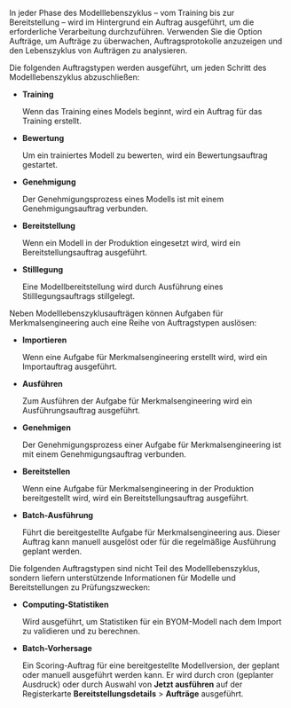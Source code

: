 In jeder Phase des Modelllebenszyklus – vom Training bis zur Bereitstellung – wird im Hintergrund ein Auftrag ausgeführt, um die erforderliche Verarbeitung durchzuführen. Verwenden Sie die Option Aufträge, um Aufträge zu überwachen, Auftragsprotokolle anzuzeigen und den Lebenszyklus von Aufträgen zu analysieren.

Die folgenden Auftragstypen werden ausgeführt, um jeden Schritt des Modelllebenszyklus abzuschließen:

-   **Training**

    Wenn das Training eines Models beginnt, wird ein Auftrag für das Training erstellt.


-   **Bewertung**

    Um ein trainiertes Modell zu bewerten, wird ein Bewertungsauftrag gestartet.


-   **Genehmigung**

    Der Genehmigungsprozess eines Modells ist mit einem Genehmigungsauftrag verbunden.


-   **Bereitstellung**

    Wenn ein Modell in der Produktion eingesetzt wird, wird ein Bereitstellungsauftrag ausgeführt.


-   **Stilllegung**

    Eine Modellbereitstellung wird durch Ausführung eines Stilllegungsauftrags stillgelegt.


Neben Modelllebenszyklusaufträgen können Aufgaben für Merkmalsengineering auch eine Reihe von Auftragstypen auslösen:

-   **Importieren**

    Wenn eine Aufgabe für Merkmalsengineering erstellt wird, wird ein Importauftrag ausgeführt.


-   **Ausführen**

    Zum Ausführen der Aufgabe für Merkmalsengineering wird ein Ausführungsauftrag ausgeführt.


-   **Genehmigen**

    Der Genehmigungsprozess einer Aufgabe für Merkmalsengineering ist mit einem Genehmigungsauftrag verbunden.


-   **Bereitstellen**

    Wenn eine Aufgabe für Merkmalsengineering in der Produktion bereitgestellt wird, wird ein Bereitstellungsauftrag ausgeführt.


-   **Batch-Ausführung**

    Führt die bereitgestellte Aufgabe für Merkmalsengineering aus. Dieser Auftrag kann manuell ausgelöst oder für die regelmäßige Ausführung geplant werden.


Die folgenden Auftragstypen sind nicht Teil des Modelllebenszyklus, sondern liefern unterstützende Informationen für Modelle und Bereitstellungen zu Prüfungszwecken:

-   **Computing-Statistiken**

    Wird ausgeführt, um Statistiken für ein BYOM-Modell nach dem Import zu validieren und zu berechnen.


-   **Batch-Vorhersage**

    Ein Scoring-Auftrag für eine bereitgestellte Modellversion, der geplant oder manuell ausgeführt werden kann. Er wird durch cron (geplanter Ausdruck) oder durch Auswahl von **Jetzt ausführen** auf der Registerkarte **Bereitstellungsdetails** > **Aufträge** ausgeführt.



